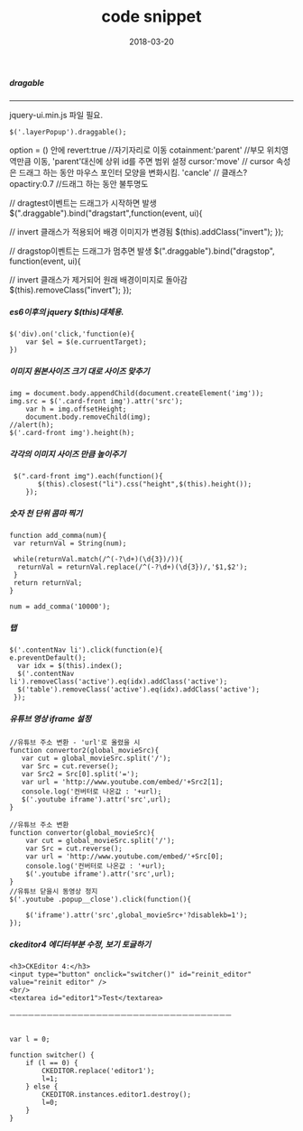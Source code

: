 ﻿---
layout:  post 
title:  "code snippet"
date: 2018-03-20
categories: explanation 
tags: code
---

##### dragable

- - -

jquery-ui.min.js 파일 필요. 
```
$('.layerPopup').draggable();
```
option = () 안에 
revert:true //자기자리로 이동
cotainment:'parent' //부모 위치영역만큼 이동, 'parent'대신에 상위 id를 주면 범위 설정 
cursor:'move'  // cursor 속성은 드래그 하는 동안 마우스 포인터 모양을 변화시킴. 
'cancle' // 클래스?
opactiry:0.7 //드래그 하는 동안 불투명도 

//   dragtest이벤트는 드래그가 시작하면 발생
  $(".draggable").bind("dragstart",function(event, ui){
 
//    invert 클래스가 적용되어 배경 이미지가 변경됨
   $(this).addClass("invert");
  });
  
//   dragstop이벤트는 드래그가 멈추면 발생
  $(".draggable").bind("dragstop", function(event, ui){
 
//    invert 클래스가 제거되어 원래 배경이미지로 돌아감
   $(this).removeClass("invert");
  });

##### es6이후의 jquery $(this)대체용. 
```
$('div).on('click,'function(e){
	var $el = $(e.curruentTarget);
})
```

##### 이미지 원본사이즈 크기 대로 사이즈 맞추기
```
img = document.body.appendChild(document.createElement('img'));
img.src = $('.card-front img').attr('src');
	var h = img.offsetHeight;
	document.body.removeChild(img);
//alert(h);
$('.card-front img').height(h);
```

##### 각각의 이미지 사이즈 만큼 높이주기 
```
 $(".card-front img").each(function(){
       $(this).closest("li").css("height",$(this).height());
    });
```

##### 숫자 천 단위 콤마 찍기
```
function add_comma(num){ 
 var returnVal = String(num); 

 while(returnVal.match(/^(-?\d+)(\d{3})/)){ 
  returnVal = returnVal.replace(/^(-?\d+)(\d{3})/,'$1,$2'); 
 } 
 return returnVal; 
} 

num = add_comma('10000'); 
```

##### 탭
```
$('.contentNav li').click(function(e){
e.preventDefault();
  var idx = $(this).index();
  $('.contentNav li').removeClass('active').eq(idx).addClass('active');
  $('table').removeClass('active').eq(idx).addClass('active');
 });
```

##### 유튜브 영상 iframe 설정
```
//유튜브 주소 변환 - 'url'로 올렸을 시
function convertor2(global_movieSrc){
   var cut = global_movieSrc.split('/');
   var Src = cut.reverse();
   var Src2 = Src[0].split('=');
   var url = 'http://www.youtube.com/embed/'+Src2[1];
   console.log('컨버터로 나온값 : '+url);
   $('.youtube iframe').attr('src',url);
}

//유튜브 주소 변환
function convertor(global_movieSrc){
	var cut = global_movieSrc.split('/');
	var Src = cut.reverse();
	var url = 'http://www.youtube.com/embed/'+Src[0];
	console.log('컨버터로 나온값 : '+url);
	$('.youtube iframe').attr('src',url);
}
//유튜브 닫을시 동영상 정지
$('.youtube .popup__close').click(function(){
	
	$('iframe').attr('src',global_movieSrc+'?disablekb=1');
});
```

##### ckeditor4 에디터부분 수정, 보기 토글하기
```
<h3>CKEditor 4:</h3>
<input type="button" onclick="switcher()" id="reinit_editor" value="reinit editor" />
<br/>
<textarea id="editor1">Test</textarea>

ㅡㅡㅡㅡㅡㅡㅡㅡㅡㅡㅡㅡㅡㅡㅡㅡㅡㅡㅡㅡㅡㅡㅡㅡㅡㅡㅡㅡㅡㅡㅡㅡㅡㅡㅡㅡ


var l = 0;

function switcher() {
    if (l == 0) {
        CKEDITOR.replace('editor1');
        l=1;
    } else {
        CKEDITOR.instances.editor1.destroy();
        l=0;
    }
}
```